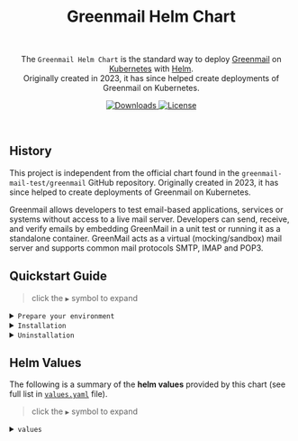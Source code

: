 <h1 align="center">Greenmail Helm Chart</h1>

<br>

<p align="center">
  The <code>Greenmail Helm Chart</code> is the standard way to deploy <a href="https://greenmail-mail-test.github.io/greenmail/">Greenmail</a> on <a href="https://kubernetes.io/">Kubernetes</a> with <a href="https://helm.sh/">Helm</a>.
  <br>
  Originally created in 2023, it has since helped create deployments of Greenmail on Kubernetes.
</p>

<p align="center">
  <a href="https://github.com/tgeci/greenmail-helm/releases">
    <img alt="Downloads" src="https://img.shields.io/github/downloads/tgeci/greenmail-helm/total">
  </a>
    <a href="https://github.com/tgeci/greenmail-helm/blob/main/LICENSE">
    <img alt="License" src="https://img.shields.io/github/license/tgeci/greenmail-helm">
  </a>
</p>

<br>

## History

This project is independent from the official chart found in the `greenmail-mail-test/greenmail` GitHub repository. Originally created in 2023, it has since helped to create deployments of Greenmail on Kubernetes.

Greenmail allows developers to test email-based applications, services or systems without access to a live mail server. Developers can send, receive, and verify emails by embedding GreenMail in a unit test or running it as a standalone container. GreenMail acts as a virtual (mocking/sandbox) mail server and supports common mail protocols SMTP, IMAP and POP3.

## Quickstart Guide

> click the `▶` symbol to expand
<details>
<summary><code>Prepare your environment</code></summary>

- Kubernetes `1.16+`
- Helm `3.0+` ([installing helm](https://helm.sh/docs/intro/install/))

> 🟦 __Tip__ 🟦
>
> To deploy the `Greenmail Helm Chart` you will need a Kubernetes cluster.
> <br>
> The following table lists some popular Kubernetes distributions by platform.
>
> Platform | Kubernetes Distribution
> --- | ---
> Local Machine | [k3d](https://k3d.io/)
> Local Machine | [kind](https://kind.sigs.k8s.io/)
> Local Machine | [minikube](https://minikube.sigs.k8s.io/)
> Amazon Web Services | [Amazon Elastic Kubernetes Service (EKS)](https://aws.amazon.com/eks/)
> Microsoft Azure | [Azure Kubernetes Service (AKS)](https://azure.microsoft.com/en-au/services/kubernetes-service/)
> Google Cloud | [Google Kubernetes Engine (GKE)](https://cloud.google.com/kubernetes-engine)
> Alibaba Cloud | [Alibaba Cloud Container Service for Kubernetes (ACK)](https://www.alibabacloud.com/product/kubernetes)
> IBM Cloud | [IBM Cloud Kubernetes Service (IKS)](https://www.ibm.com/cloud/kubernetes-service)
  
</details>

<details>
<summary><code>Installation</code></summary>

The following commands will add our repository to your helm:

```shell
## add this helm repository
helm repo add greenmail https://tgeci.github.io/greenmail-helm/
## update your helm repo cache
helm repo update
  
## To install the chart with the release name `greenmail`
helm install greenmail tgeci/greenmail-helm
```  
</details>

<details>
<summary><code>Uninstallation</code></summary>

```shell
## to uninstall the `greenmail` release:
helm uninstall greenmail
```
</details>


## Helm Values

The following is a summary of the __helm values__ provided by this chart (see full list in [`values.yaml`](https://github.com/tgeci/greenmail-helm/blob/main/greenmail/values.yaml) file).

> click the `▶` symbol to expand
<details>
<summary><code>values</code></summary>

| Parameter | Description | Default |
| --- | --- | --- |
| `image.repository` | Greenmail container image repository | `"greenmail/standalone:2.0.0"` |
| `image.pullPolicy` | Greenmail container image pull policy | `"IfNotPresent"` |
| `image.tag` | Greenmail container image tag | `"2.0.0"` |
| `replicaCount` | Number of Greenmail replicas to deploy | `1` |
| `smtpPort` | Greenmail SMTP port | `3025` |
| `imapPort` | Greenmail IMAP port | `3143` |
| `ssl.enabled` | Enable SSL for Greenmail | `false` |
| `resources` | Resource requests and limits for the Greenmail container | `{}` |
| `nodeSelector` | Node labels for pod assignment | `{}` |
| `tolerations` | Tolerations for pod assignment | `[]` |
| `affinity` | Affinity for pod assignment | `{}` |

</details>
